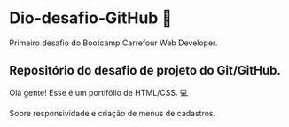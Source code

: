 # Dio-desafio-GitHub 🙂
Primeiro desafio do Bootcamp Carrefour Web Developer. 

## Repositório do desafio de projeto do Git/GitHub.
Olá gente! Esse é um portifólio de HTML/CSS. 💻

Sobre responsividade e criação de menus de cadastros. 
